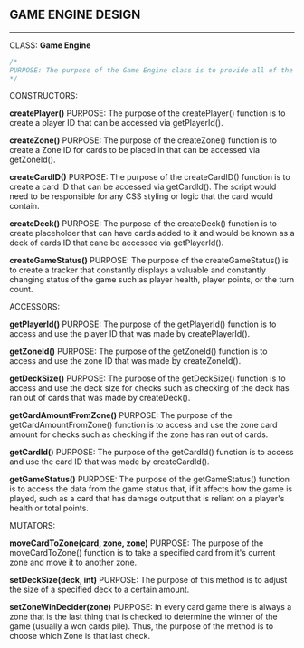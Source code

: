 ## GAME ENGINE DESIGN
----------------------

CLASS: **Game Engine**

```c++
/*
PURPOSE: The purpose of the Game Engine class is to provide all of the necessary methods that a card game script can reuse to run and play the card game. It contains the following constructors, accessors, mutators, and comparison methods.
*/
```

CONSTRUCTORS:

**createPlayer()**
PURPOSE: The purpose of the createPlayer() function is to create a player ID that can be accessed via getPlayerId().

**createZone()**
PURPOSE: The purpose of the createZone() function is to create a Zone ID for cards to be placed in that can be accessed via getZoneId().

**createCardID()**
PURPOSE: The purpose of the createCardID() function is to create a card ID that can be accessed via getCardId(). The script would need to be responsible for any CSS styling or logic that the card would contain.

**createDeck()**
PURPOSE: The purpose of the createDeck() function is to create placeholder that can have cards added to it and would be known as a deck of cards ID that cane be accessed via getPlayerId().

**createGameStatus()**
PURPOSE: The purpose of the createGameStatus() is to create a tracker that constantly displays a valuable and constantly changing status of the game such as player health, player points, or the turn count.


ACCESSORS:

**getPlayerId()**
PURPOSE: The purpose of the getPlayerId() function is to access and use the player ID that was made by createPlayerId().

**getZoneId()**
PURPOSE: The purpose of the getZoneId() function is to access and use the zone ID that was made by createZoneId().

**getDeckSize()**
PURPOSE: The purpose of the getDeckSize() function is to access and use the deck size for checks such as checking of the deck has ran out of cards that was made by createDeck().

**getCardAmountFromZone()**
PURPOSE: The purpose of the getCardAmountFromZone() function is to access and use the zone card amount for checks such as checking if the zone has ran out of cards.

**getCardId()**
PURPOSE: The purpose of the getCardId() function is to access and use the card ID that was made by createCardId().

**getGameStatus()**
PURPOSE: The purpose of the getGameStatus() function is to access the data from the game status that, if it affects how the game is played, such as a card that has damage output that is reliant on a player's health or total points.


MUTATORS:

**moveCardToZone(card, zone, zone)**
PURPOSE: The purpose of the moveCardToZone() function is to take a specified card from it's current zone and move it to another zone.

**setDeckSize(deck, int)**
PURPOSE: The purpose of this method is to adjust the size of a specified deck to a certain amount.

**setZoneWinDecider(zone)**
PURPOSE: In every card game there is always a zone that is the last thing that is checked to determine the winner of the game (usually a won cards pile). Thus, the purpose of the method is to choose which Zone is that last check.
